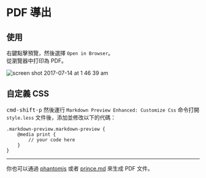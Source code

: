 # PDF 導出  
## 使用
右鍵點擊預覽，然後選擇 `Open in Browser`。    
從瀏覽器中打印為 PDF。

![screen shot 2017-07-14 at 1 46 39 am](https://user-images.githubusercontent.com/1908863/28201366-536dbc0a-6836-11e7-866f-db9a5d12de16.png)

## 自定義 CSS
<kbd>cmd-shift-p</kbd> 然後運行 `Markdown Preview Enhanced: Customize Css` 命令打開 `style.less` 文件後，添加並修改以下的代碼：    

```less
.markdown-preview.markdown-preview {
    @media print {
        // your code here
    }
}
```

---  

你也可以通過 [phantomjs](zh-tw/phantomjs.md) 或者 [prince.md](zh-tw/prince.md) 來生成 PDF 文件。
